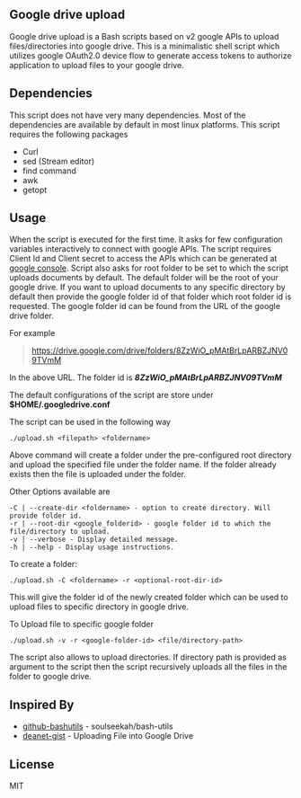 **Google drive upload**
-------------------
Google drive upload is a Bash scripts based on v2 google APIs to upload files/directories into google drive. This is a minimalistic shell script which utilizes google OAuth2.0 device flow to generate access tokens to authorize application to upload files to your google drive.

**Dependencies**
----------------
This script does not have very many dependencies. Most of the dependencies are available by default in most linux platforms. This script requires the following packages

 - Curl
 - sed (Stream editor)
 - find command
 - awk
 - getopt

**Usage**
-----
When the script is executed for the first time. It asks for few configuration variables interactively to connect with google APIs. The script requires Client Id and Client secret to access the APIs which can be generated at [google console]. 
Script also asks for root folder to be set to which the script uploads documents by default. The default folder will be the root of your google drive. If you want to upload documents to any specific directory by default then provide the google folder id of that folder which root folder id is requested. The google folder id can be found from the URL of the google drive folder.

For example 
>https://drive.google.com/drive/folders/8ZzWiO_pMAtBrLpARBZJNV09TVmM 

In the above URL. The folder id is ***8ZzWiO_pMAtBrLpARBZJNV09TVmM***

The default configurations of the script are store under **$HOME/.googledrive.conf**

The script can be used in the following way

    ./upload.sh <filepath> <foldername>
Above command will create a folder under the pre-configured root directory and upload the specified file under the folder name. If the folder already exists then the file is uploaded under the folder.

Other Options available are

    -C | --create-dir <foldername> - option to create directory. Will provide folder id.
	-r | --root-dir <google_folderid> - google folder id to which the file/directory to upload.
	-v | --verbose - Display detailed message.
	-h | --help - Display usage instructions.

To create a folder:

    ./upload.sh -C <foldername> -r <optional-root-dir-id> 
This will give the folder id of the newly created folder which can be used to upload files to specific directory in google drive.

To Upload file to specific google folder

    ./upload.sh -v -r <google-folder-id> <file/directory-path>

The script also allows to upload directories. If directory path is provided as argument to the script then the script recursively uploads all the files in the folder to google drive.


**Inspired By**
----
* [github-bashutils] - soulseekah/bash-utils
* [deanet-gist] - Uploading File into Google Drive

**License**
----
MIT


[github-bashutils]: <https://github.com/soulseekah/bash-utils>
[deanet-gist]:<https://gist.github.com/deanet/3427090>
[google console]:<https://console.developers.google.com>
